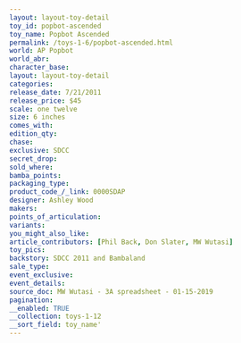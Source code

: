 ```yaml
---
layout: layout-toy-detail 
toy_id: popbot-ascended
toy_name: Popbot Ascended
permalink: /toys-1-6/popbot-ascended.html
world: AP Popbot
world_abr: 
character_base: 
layout: layout-toy-detail
categories: 
release_date: 7/21/2011
release_price: $45 
scale: one twelve
size: 6 inches
comes_with: 
edition_qty: 
chase: 
exclusive: SDCC
secret_drop: 
sold_where: 
bamba_points: 
packaging_type: 
product_code_/_link: 0000SDAP
designer: Ashley Wood
makers: 
points_of_articulation: 
variants: 
you_might_also_like: 
article_contributors: [Phil Back, Don Slater, MW Wutasi]
toy_pics: 
backstory: SDCC 2011 and Bambaland
sale_type: 
event_exclusive: 
event_details: 
source_doc: MW Wutasi - 3A spreadsheet - 01-15-2019
pagination: 
__enabled: TRUE
__collection: toys-1-12
__sort_field: toy_name'
---
```


